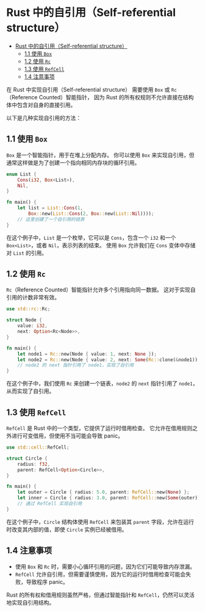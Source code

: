 # Rust 中的自引用（Self-referential structure）

<!-- TOC START -->
- [Rust 中的自引用（Self-referential structure）](#rust-中的自引用self-referential-structure)
  - [1.1 使用 `Box`](#11-使用-box)
  - [1.2 使用 `Rc`](#12-使用-rc)
  - [1.3 使用 `RefCell`](#13-使用-refcell)
  - [1.4 注意事项](#14-注意事项)
<!-- TOC END -->

在 Rust 中实现自引用（Self-referential structure）
需要使用 `Box` 或 `Rc`（Reference Counted）智能指针，
因为 Rust 的所有权规则不允许直接在结构体中包含对自身的直接引用。

以下是几种实现自引用的方法：

## 1.1 使用 `Box`

`Box` 是一个智能指针，用于在堆上分配内存。
你可以使用 `Box` 来实现自引用，但通常这样做是为了创建一个指向相同内存块的循环引用。

```rust
enum List {
    Cons(i32, Box<List>),
    Nil,
}

fn main() {
    let list = List::Cons(1,
        Box::new(List::Cons(2, Box::new(List::Nil))));
    // 这里创建了一个自引用的链表
}

```

在这个例子中，`List` 是一个枚举，它可以是 `Cons`，包含一个 `i32` 和一个 `Box<List>`，或者 `Nil`，表示列表的结束。
使用 `Box` 允许我们在 `Cons` 变体中存储对 `List` 的引用。

## 1.2 使用 `Rc`

`Rc`（Reference Counted）智能指针允许多个引用指向同一数据。
这对于实现自引用的计数非常有效。

```rust
use std::rc::Rc;

struct Node {
    value: i32,
    next: Option<Rc<Node>>,
}

fn main() {
    let node1 = Rc::new(Node { value: 1, next: None });
    let node2 = Rc::new(Node { value: 2, next: Some(Rc::clone(&node1)) });
    // node2 的 next 指针引用了 node1，实现了自引用
}

```

在这个例子中，我们使用 `Rc` 来创建一个链表，`node2` 的 `next` 指针引用了 `node1`，从而实现了自引用。

## 1.3 使用 `RefCell`

`RefCell` 是 Rust 中的一个类型，它提供了运行时借用检查。
它允许在借用规则之外进行可变借用，但使用不当可能会导致 panic。

```rust
use std::cell::RefCell;

struct Circle {
    radius: f32,
    parent: RefCell<Option<Circle>>,
}

fn main() {
    let outer = Circle { radius: 5.0, parent: RefCell::new(None) };
    let inner = Circle { radius: 3.0, parent: RefCell::new(Some(outer)) };
    // 通过 RefCell 实现自引用
}

```

在这个例子中，`Circle` 结构体使用 `RefCell` 来包装其 `parent` 字段，允许在运行时改变其内部的值，即使 `Circle` 实例已经被借用。

## 1.4 注意事项

- 使用 `Box` 和 `Rc` 时，需要小心循环引用的问题，因为它们可能导致内存泄漏。
- `RefCell` 允许自引用，但需要谨慎使用，因为它的运行时借用检查可能会失败，导致程序 panic。

Rust 的所有权和借用规则虽然严格，但通过智能指针和 `RefCell`，仍然可以灵活地实现自引用结构。
